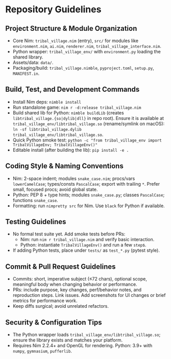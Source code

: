 # Repository Guidelines

## Project Structure & Module Organization

- Core Nim: `tribal_village.nim` (entry), `src/` for modules like `environment.nim`, `ai.nim`, `renderer.nim`,
  `tribal_village_interface.nim`.
- Python wrapper: `tribal_village_env/` with `environment.py` loading the shared library.
- Assets/data: `data/`.
- Packaging/build: `tribal_village.nimble`, `pyproject.toml`, `setup.py`, `MANIFEST.in`.

## Build, Test, and Development Commands

- Install Nim deps: `nimble install`
- Run standalone game: `nim r -d:release tribal_village.nim`
- Build shared lib for Python: `nimble buildLib` (creates `libtribal_village.{so|dylib|dll}` in repo root). Ensure it is
  available at `tribal_village_env/libtribal_village.so` (rename/symlink on macOS):
  `ln -sf libtribal_village.dylib tribal_village_env/libtribal_village.so`.
- Quick Python smoke test: `python -c "from tribal_village_env import TribalVillageEnv; TribalVillageEnv()"`
- Editable install (after building the lib): `pip install -e .`

## Coding Style & Naming Conventions

- Nim: 2-space indent; modules `snake_case.nim`; procs/vars `lowerCamelCase`; types/consts `PascalCase`; export with
  trailing `*`. Prefer small, focused procs; avoid global state.
- Python: PEP 8 + type hints; modules `snake_case.py`; classes `PascalCase`; functions `snake_case`.
- Formatting: run `nimpretty src` for Nim. Use `black` for Python if available.

## Testing Guidelines

- No formal test suite yet. Add smoke tests before PRs:
  - Nim: run `nim r tribal_village.nim` and verify basic interaction.
  - Python: instantiate `TribalVillageEnv()` and run a few `step`s.
- If adding Python tests, place under `tests/` as `test_*.py` (pytest style).

## Commit & Pull Request Guidelines

- Commits: short, imperative subject (≤72 chars), optional scope, meaningful body when changing behavior or performance.
- PRs: include purpose, key changes, perf/behavior notes, and reproduction steps. Link issues. Add screenshots for UI
  changes or brief metrics for performance work.
- Keep diffs surgical; avoid unrelated refactors.

## Security & Configuration Tips

- The Python wrapper loads `tribal_village_env/libtribal_village.so`; ensure the library exists and matches your
  platform.
- Requires Nim 2.2.4+ and OpenGL for rendering. Python: 3.9+ with `numpy`, `gymnasium`, `pufferlib`.
